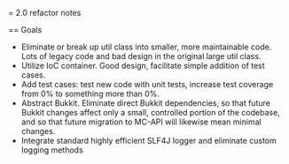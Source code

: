 = 2.0 refactor notes

== Goals

* Eliminate or break up util class into smaller, more maintainable code. Lots of legacy code and bad design
in the original large util class.
* Utilize IoC container. Good design, facilitate simple addition of test cases.
* Add test cases: test new code with unit tests, increase test coverage from 0% to something more than 0%.
* Abstract Bukkit. Eliminate direct Bukkit dependencies, so that future Bukkit changes affect only a small,
controlled portion of the codebase, and so that future migration to MC-API will likewise mean minimal changes.
* Integrate standard highly efficient SLF4J logger and eliminate custom logging methods
